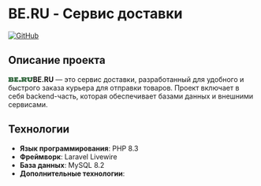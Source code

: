 # BE.RU - Сервис доставки

[![GitHub](https://img.shields.io/badge/GitHub-Repository-blue)](https://github.com/only1blank/BE.RU)

## Описание проекта

<img src="public/img/be.ru.png" alt="Описание изображения" width="50" />**BE.RU** — это сервис доставки, разработанный для удобного и быстрого заказа курьера для отправки товаров. Проект включает в себя backend-часть, которая обеспечивает базами данных и внешними сервисами.

## Технологии

- **Язык программирования**: PHP 8.3
- **Фреймворк**: Laravel Livewire
- **База данных**:  MySQL 8.2
- **Дополнительные технологии**: 

